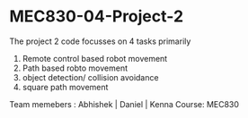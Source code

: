 # MEC830-04-Project-2
The project 2 code focusses on 4 tasks primarily

1. Remote control based robot movement
2. Path based robto movement
3. object detection/ collision avoidance
4. square path movement

Team memebers : Abhishek | Daniel | Kenna Course: MEC830
